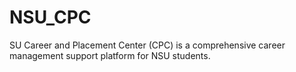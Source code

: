 # NSU_CPC
SU Career and Placement Center (CPC) is a comprehensive career management support platform for NSU students.
